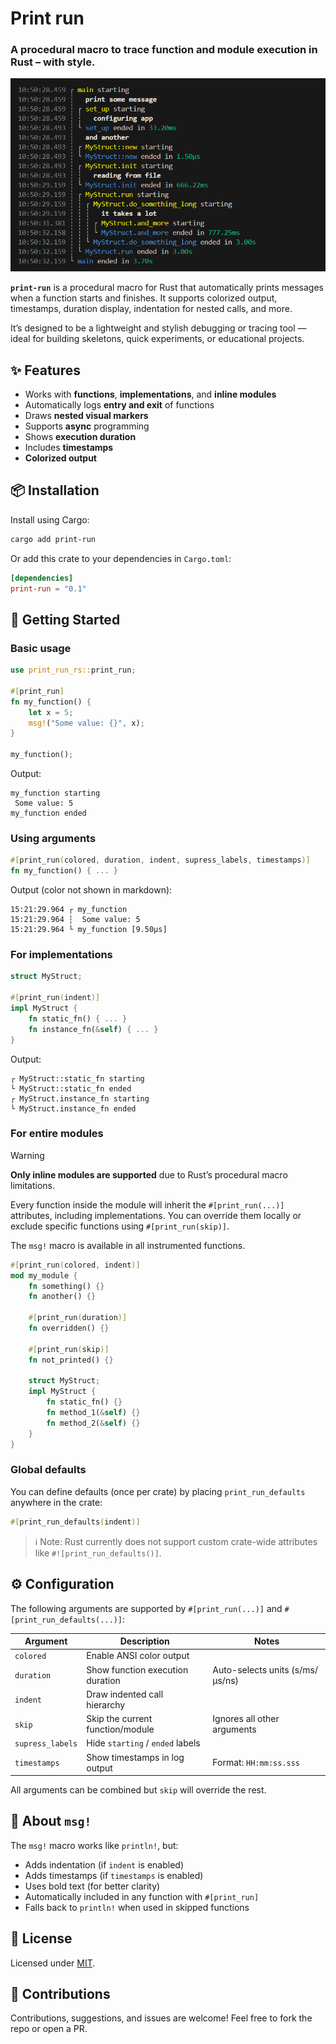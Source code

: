 # Print run

### A procedural macro to trace function and module execution in Rust – with style.

![print_run cover](assets/print_run_cover.png)

**`print-run`** is a procedural macro for Rust that automatically prints messages when a function starts and finishes. It supports colorized output, timestamps, duration display, indentation for nested calls, and more.

It’s designed to be a lightweight and stylish debugging or tracing tool — ideal for building skeletons, quick experiments, or educational projects.

## ✨ Features

- Works with **functions**, **implementations**, and **inline modules**
- Automatically logs **entry and exit** of functions
- Draws **nested visual markers**
- Supports **async** programming
- Shows **execution duration**
- Includes **timestamps**
- **Colorized output**

## 📦 Installation

Install using Cargo:

```sh
cargo add print-run
```

Or add this crate to your dependencies in `Cargo.toml`:

```toml
[dependencies]
print-run = "0.1"
```

## 🚀 Getting Started

### Basic usage

```rust
use print_run_rs::print_run;

#[print_run]
fn my_function() {
    let x = 5;
    msg!("Some value: {}", x);
}

my_function();
```

Output:

```
my_function starting
 Some value: 5
my_function ended
```

### Using arguments

```rust
#[print_run(colored, duration, indent, supress_labels, timestamps)]
fn my_function() { ... }
```

Output (color not shown in markdown):

```
15:21:29.964 ┌ my_function
15:21:29.964 ┆  Some value: 5
15:21:29.964 └ my_function [9.50µs]
```

### For implementations

```rust
struct MyStruct;

#[print_run(indent)]
impl MyStruct {
    fn static_fn() { ... }
    fn instance_fn(&self) { ... }
}
```

Output:

```
┌ MyStruct::static_fn starting
└ MyStruct::static_fn ended
┌ MyStruct.instance_fn starting
└ MyStruct.instance_fn ended
```

### For entire modules

> [!WARNING]
> **Only inline modules are supported** due to Rust’s procedural macro limitations.

Every function inside the module will inherit the `#[print_run(...)]` attributes, including implementations. You can override them locally or exclude specific functions using `#[print_run(skip)]`.

The `msg!` macro is available in all instrumented functions.

```rust
#[print_run(colored, indent)]
mod my_module {
    fn something() {}
    fn another() {}

    #[print_run(duration)]
    fn overridden() {}

    #[print_run(skip)]
    fn not_printed() {}

    struct MyStruct;
    impl MyStruct {
        fn static_fn() {}
        fn method_1(&self) {}
        fn method_2(&self) {}
    }
}
```

### Global defaults

You can define defaults (once per crate) by placing `print_run_defaults` anywhere in the crate:

```rust
#[print_run_defaults(indent)]
```

> ℹ️ Note: Rust currently does not support custom crate-wide attributes like `#![print_run_defaults()]`.

## ⚙️ Configuration

The following arguments are supported by `#[print_run(...)]` and `#[print_run_defaults(...)]`:

| Argument         | Description                      | Notes                           |
| ---------------- | -------------------------------- | ------------------------------- |
| `colored`        | Enable ANSI color output         |                                 |
| `duration`       | Show function execution duration | Auto-selects units (s/ms/µs/ns) |
| `indent`         | Draw indented call hierarchy     |                                 |
| `skip`           | Skip the current function/module | Ignores all other arguments     |
| `supress_labels` | Hide `starting` / `ended` labels |                                 |
| `timestamps`     | Show timestamps in log output    | Format: `HH:mm:ss.sss`          |

All arguments can be combined but `skip` will override the rest.

## 📝 About `msg!`

The `msg!` macro works like `println!`, but:

* Adds indentation (if `indent` is enabled)
* Adds timestamps (if `timestamps` is enabled)
* Uses bold text (for better clarity)
* Automatically included in any function with `#[print_run]`
* Falls back to `println!` when used in skipped functions

## 📄 License

Licensed under [MIT](LICENSE).

## 🙌 Contributions

Contributions, suggestions, and issues are welcome! Feel free to fork the repo or open a PR.
